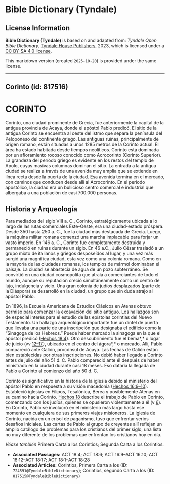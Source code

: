 # Bible Dictionary (Tyndale)

## License Information

**Bible Dictionary (Tyndale)** is based on and adapted from: _Tyndale Open Bible Dictionary_, [Tyndale House Publishers](https://tyndaleopenresources.com/), 2023, which is licensed under a [CC BY-SA 4.0 license](https://creativecommons.org/licenses/by-sa/4.0/legalcode.en).

This markdown version (created `2025-10-20`) is provided under the same license.



--------------------------------

## Corinto (id: 817516)

CORINTO
=======

Corinto, una ciudad prominente de Grecia, fue anteriormente la capital de la antigua provincia de Acaya, donde el apóstol Pablo predicó. El sitio de la antigua Corinto se encuentra al oeste del istmo que separa la península del Peloponeso del continente griego. Las antiguas ruinas, principalmente de origen romano, están situadas a unos 1285 metros de la Corinto actual. El área ha estado habitada desde tiempos neolíticos. Corinto está dominada por un afloramiento rocoso conocido como Acrocorinto (Corinto Superior). La grandeza del período griego es evidente en los restos del templo de Apolo, cuyas masivas columnas dominan el sitio. La entrada a la antigua ciudad se realiza a través de una avenida muy amplia que se extiende en línea recta desde la puerta de la ciudad. Esa avenida termina en el mercado, con caminos que conducen desde allí al Acrocorinto. En el período apostólico, la ciudad era un bullicioso centro comercial e industrial que albergaba a una población de casi 700\.000 personas.

Historia y Arqueología
----------------------

Para mediados del siglo VIII a. C., Corinto, estratégicamente ubicada a lo largo de las rutas comerciales Este\-Oeste, era una ciudad\-estado próspera. Desde 350 hasta 250 a. C., fue la ciudad más destacada de Grecia. Luego, la máquina militar romana comenzó una marcha implacable para forjar un vasto imperio. En 146 a. C., Corinto fue completamente destruida y permaneció en ruinas durante un siglo. En 46 a.C., Julio César trasladó a un grupo mixto de italianos y griegos desposeídos al lugar, y una vez más surgió una magnífica ciudad, esta vez como una colonia romana. Como en la mayoría de las ciudades romanas, los templos de mármol dominaban el paisaje. La ciudad se abastecía de agua de un pozo subterráneo. Se convirtió en una ciudad cosmopolita que atraía a comerciantes de todo el mundo, aunque su reputación creció simultáneamente como un centro de lujo, indulgencia y vicio. Una gran colonia de judíos desplazados (parte de la Diáspora) se desarrolló en la ciudad, un grupo que sin duda atrajo al apóstol Pablo.

En 1896, la Escuela Americana de Estudios Clásicos en Atenas obtuvo permiso para comenzar la excavación del sitio antiguo. Los hallazgos son de especial interés para el estudio de las epístolas corintias del Nuevo Testamento. Un hallazgo arqueológico importante fue un dintel de puerta que llevaba una parte de una inscripción que designaba el edificio como la “Sinagoga de los Hebreos.” Puede haber marcado la sinagoga en la que el apóstol predicó ([Hechos 18:4](https://ref.ly/Acts18:4)). Otro descubrimiento fue el bema*,* o lugar de juicio (vv [12–17](https://ref.ly/Acts18:12-Acts18:17)), ubicado en el centro del ágora*,* o mercado. Allí, Pablo compareció ante Galión, procónsul de Acaya. Las fechas de Galión están bien establecidas por otras inscripciones. No debió haber llegado a Corinto antes de julio del año 51 d. C. Pablo compareció ante él después de haber ministrado en la ciudad durante casi 18 meses. Eso dataría la llegada de Pablo a Corinto al comienzo del año 50 d. C.

Corinto es significativo en la historia de la iglesia debido al ministerio del apóstol Pablo en respuesta a su visión macedonia ([Hechos 16:9–10](https://ref.ly/Acts16:9-Acts16:10)). Estableció iglesias en Filipos, Tesalónica, Berea y posiblemente Atenas en su camino hacia Corinto. [Hechos 18](https://ref.ly/Acts18:1-Acts18:28) describe el trabajo de Pablo en Corinto, comenzando con los judíos, quienes se opusieron violentamente a él (v [6](https://ref.ly/Acts18:6)). En Corinto, Pablo se involucró en el ministerio más largo hasta ese momento en cualquiera de sus primeros viajes misioneros. La iglesia de Corinto, nacida en un crisol de paganismo, tuvo que enfrentar serios desafíos iniciales. Las cartas de Pablo al grupo de creyentes allí reflejan un amplio catálogo de problemas para los cristianos del primer siglo, una lista no muy diferente de los problemas que enfrentan los cristianos hoy en día.

*Véase también* Primera Carta a los Corintios; Segunda Carta a los Corintios.

* **Associated Passages:** ACT 18:4; ACT 18:6; ACT 16:9–ACT 16:10; ACT 18:12–ACT 18:17; ACT 18:1–ACT 18:28
* **Associated Articles:** Corintios, Primera Carta a los (ID: `724591@TyndaleBibleDictionary`); Corintios, segundo Carta a los (ID: `817515@TyndaleBibleDictionary`)

